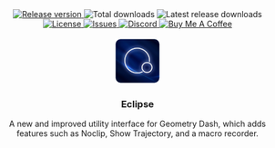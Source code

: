 <div align="center">
    <a href="https://github.com/EclipseMenu/EclipseMenu/latest">
          <img src="https://img.shields.io/github/v/release/EclipseMenu/EclipseMenu" alt="Release version">
    </a>
    <img src="https://img.shields.io/github/downloads/EclipseMenu/EclipseMenu/total" alt="Total downloads">
    <img src="https://img.shields.io/github/downloads/EclipseMenu/EclipseMenu/latest/total" alt="Latest release downloads">
    <a href="LICENSE">
      <img src="https://img.shields.io/github/license/EclipseMenu/EclipseMenu" alt="License">
    </a>
    <a href="https://github.com/EclipseMenu/EclipseMenu/issues">
      <img src="https://img.shields.io/github/issues/EclipseMenu/EclipseMenu" alt="Issues">
    </a>
    <a href="">
      <img src="https://img.shields.io/discord/0?label=discord&logo=discord" alt="Discord">
    </a>
    <a href="https://www.buymeacoffee.com">
      <img src="https://img.shields.io/badge/-buy_me_a%C2%A0coffee-gray?logo=buy-me-a-coffee" alt="Buy Me A Coffee">
    </a>
</div>
<br>
<div align="center">
   <a href="https://github.com/EclipseMenu/EclipseMenu">
      <img src="logo.png" alt="Logo" width="80" height="80">
   </a>
   <h3 align="center">Eclipse</h3>
   <p align="center">
      A new and improved utility interface for Geometry Dash, which adds features such as Noclip, Show Trajectory, and a macro recorder.
   </p>
</div>
